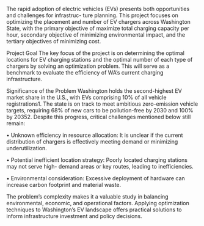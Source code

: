 The rapid adoption of electric vehicles (EVs) presents both opportunities and challenges for infrastruc-
ture planning. This project focuses on optimizing the placement and number of EV chargers across
Washington State, with the primary objective of maximize total charging capacity per hour, secondary
objective of minimizing environmental impact, and the tertiary objectives of minimizing cost.

Project Goal
The key focus of the project is on determining the optimal locations for EV charging stations and the
optimal number of each type of chargers by solving an optimization problem. This will serve as a
benchmark to evaluate the efficiency of WA’s current charging infrastructure.

Significance of the Problem
Washington holds the second-highest EV market share in the U.S., with EVs comprising 10% of all
vehicle registrations1. The state is on track to meet ambitious zero-emission vehicle targets, requiring
68% of new cars to be pollution-free by 2030 and 100% by 20352. Despite this progress, critical challenges
mentioned below still remain: 

  • Unknown efficiency in resource allocation: It is unclear if the current distribution of chargers
  is effectively meeting demand or minimizing underutilization.
  
  • Potential inefficient location strategy: Poorly located charging stations may not serve high-
  demand areas or key routes, leading to inefficiencies.
  
  • Environmental consideration: Excessive deployment of hardware can increase carbon footprint
  and material waste.

The problem’s complexity makes it a valuable study in balancing environmental, economic, and operational factors. Applying optimization techniques to Washington’s EV landscape offers practical solutions to inform infrastructure investment and policy decisions.
